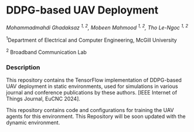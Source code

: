 # DDPG-based UAV Deployment
_Mohammadmahdi Ghadaksaz <sup>1, 2</sup>, Mobeen Mahmood <sup>1, 2</sup>, Tho Le-Ngoc <sup>1, 2</sup>_

<sup>1</sup>Department of Electrical and Computer Engineering, McGill University

<sup>2</sup> Broadband Communication Lab
### Description
This repository contains the TensorFlow implementation of DDPG-based UAV deployment in static environments, used for simulations in various journal and conference publications by these authors. [IEEE Internet of Things Journal, EuCNC 2024].

This repository contains code and configurations for training the UAV agents for this environment. This Repository will be soon updated with the dynamic environment.
